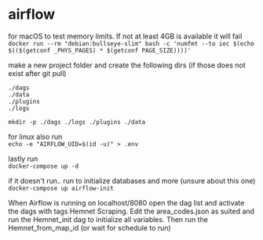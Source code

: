 # airflow
for macOS to test memory limits. If not at least 4GB is available it will fail  
`docker run --rm "debian:bullseye-slim" bash -c 'numfmt --to iec $(echo $(($(getconf _PHYS_PAGES) * $(getconf PAGE_SIZE))))'`


make a new project folder and create the following dirs (if those does not exist after git pull)  
```
./dags
./data
./plugins
./logs
```
   
`mkdir -p ./dags ./logs ./plugins ./data`  

for linux also run  
`echo -e "AIRFLOW_UID=$(id -u)" > .env`

lastly run  
`docker-compose up -d`

if it doesn't run.. 
run to initialize databases and more (unsure about this one)
`docker-compose up airflow-init`

When Airflow is running on localhost/8080 open the dag list and activate the dags with tags Hemnet Scraping.
Edit the area_codes.json as suited and run the Hemnet_init dag to initialize all variables.
Then run the Hemnet_from_map_id (or wait for schedule to run)